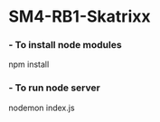 # SM4-RB1-Skatrixx

### - To install node modules
npm install

### - To run node server
nodemon index.js

